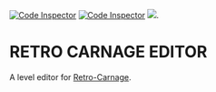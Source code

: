 [![Code Inspector](https://www.code-inspector.com/project/22758/score/svg)](https://frontend.code-inspector.com/public/project/22758/retro-carnage-editor/dashboard) [![Code Inspector](https://www.code-inspector.com/project/22758/status/svg)](https://frontend.code-inspector.com/public/project/22758/retro-carnage-editor/dashboard) [![](https://tokei.rs/b1/github/huddeldaddel/retro-carnage-editor)](https://github.com/huddeldaddel/retro-carnage-editor).


# RETRO CARNAGE EDITOR

A level editor for [Retro-Carnage](https://github.com/huddeldaddel/retro-carnage).
